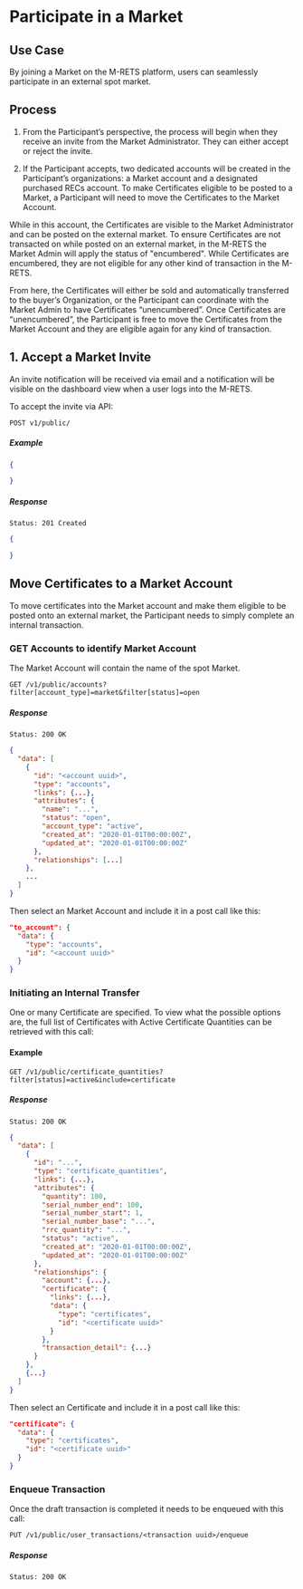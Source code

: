 # Participate in a Market

## Use Case

By joining a Market on the M-RETS platform, users can seamlessly participate in an external spot market.


## Process

1. From the Participant’s perspective, the process will begin when they receive an invite from the Market Administrator. They can either accept or reject the invite.

2. If the Participant accepts, two dedicated accounts will be created in the Participant’s organizations:  a Market account and a designated purchased RECs account. To make Certificates eligible to be posted to a Market, a Participant will need to move the Certificates to the Market Account.

While in this account, the Certificates are visible to the Market Administrator and can be posted on the external market. To ensure Certificates are not transacted on while posted on an external market, in the M-RETS the Market Admin will apply the status of "encumbered". While Certificates are encumbered, they are not eligible for any other kind of transaction in the M-RETS.

From here, the Certificates will either be sold and automatically transferred to the buyer’s Organization, or the Participant can coordinate with the Market Admin to have Certificates “unencumbered”. Once Certificates are “unencumbered”, the Participant is free to move the Certificates from the Market Account and they are eligible again for any kind of transaction.

## 1. Accept a Market Invite

An invite notification will be received via email and a notification will be visible on the dashboard view when a user logs into the M-RETS.

To accept the invite via API:


    POST v1/public/

##### Example
```json
{

}
```
##### Response
    Status: 201 Created
```json
{

}
```

## Move Certificates to a Market Account

To move certificates into the Market account and make them eligible to be posted onto an external market, the Participant needs to simply complete an internal transaction.

### GET Accounts to identify Market Account

The Market Account will contain the name of the spot Market.

    GET /v1/public/accounts?filter[account_type]=market&filter[status]=open

##### Response
    Status: 200 OK
```json
{
  "data": [
    {
      "id": "<account uuid>",
      "type": "accounts",
      "links": {...},
      "attributes": {
        "name": "...",
        "status": "open",
        "account_type": "active",
        "created_at": "2020-01-01T00:00:00Z",
        "updated_at": "2020-01-01T00:00:00Z"
      },
      "relationships": [...]
    },
    ...
  ]
}
```

Then select an Market Account and include it in a post call like this:

```json
"to_account": {
  "data": {
    "type": "accounts",
    "id": "<account uuid>"
  }
}
```

### Initiating an Internal Transfer

One or many Certificate are specified. To view what the possible options are, the full list of Certificates with Active Certificate Quantities can be retrieved with this call:

#### Example

    GET /v1/public/certificate_quantities?filter[status]=active&include=certificate

##### Response
    Status: 200 OK
```json
{
  "data": [
    {
      "id": "...",
      "type": "certificate_quantities",
      "links": {...},
      "attributes": {
        "quantity": 100,
        "serial_number_end": 100,
        "serial_number_start": 1,
        "serial_number_base": "...",
        "rrc_quantity": "...",
        "status": "active",
        "created_at": "2020-01-01T00:00:00Z",
        "updated_at": "2020-01-01T00:00:00Z"
      },
      "relationships": {
        "account": {...},
        "certificate": {
          "links": {...},
          "data": {
            "type": "certificates",
            "id": "<certificate uuid>"
          }
        },
        "transaction_detail": {...}
      }
    },
    {...}
  ]
}
```

Then select an Certificate and include it in a post call like this:

```json
"certificate": {
  "data": {
    "type": "certificates",
    "id": "<certificate uuid>"
  }
}
```


### Enqueue Transaction

Once the draft transaction is completed it needs to be enqueued with this call:

    PUT /v1/public/user_transactions/<transaction uuid>/enqueue
##### Response
    Status: 200 OK
